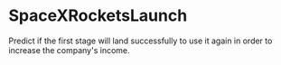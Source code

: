 # SpaceXRocketsLaunch
Predict if the first stage will land successfully to use it again in order to increase the company's income.
